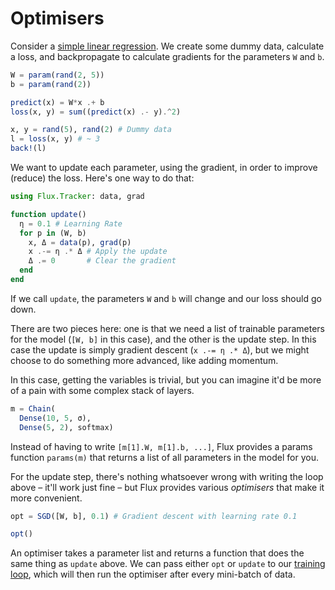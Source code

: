 # Optimisers

Consider a [simple linear regression](../models/basics.html). We create some dummy data, calculate a loss, and backpropagate to calculate gradients for the parameters `W` and `b`.

```julia
W = param(rand(2, 5))
b = param(rand(2))

predict(x) = W*x .+ b
loss(x, y) = sum((predict(x) .- y).^2)

x, y = rand(5), rand(2) # Dummy data
l = loss(x, y) # ~ 3
back!(l)
```

We want to update each parameter, using the gradient, in order to improve (reduce) the loss. Here's one way to do that:

```julia
using Flux.Tracker: data, grad

function update()
  η = 0.1 # Learning Rate
  for p in (W, b)
    x, Δ = data(p), grad(p)
    x .-= η .* Δ # Apply the update
    Δ .= 0       # Clear the gradient
  end
end
```

If we call `update`, the parameters `W` and `b` will change and our loss should go down.

There are two pieces here: one is that we need a list of trainable parameters for the model (`[W, b]` in this case), and the other is the update step. In this case the update is simply gradient descent (`x .-= η .* Δ`), but we might choose to do something more advanced, like adding momentum.

In this case, getting the variables is trivial, but you can imagine it'd be more of a pain with some complex stack of layers.

```julia
m = Chain(
  Dense(10, 5, σ),
  Dense(5, 2), softmax)
```

Instead of having to write `[m[1].W, m[1].b, ...]`, Flux provides a params function `params(m)` that returns a list of all parameters in the model for you.

For the update step, there's nothing whatsoever wrong with writing the loop above – it'll work just fine – but Flux provides various *optimisers* that make it more convenient.

```julia
opt = SGD([W, b], 0.1) # Gradient descent with learning rate 0.1

opt()
```

An optimiser takes a parameter list and returns a function that does the same thing as `update` above. We can pass either `opt` or `update` to our [training loop](./training.html), which will then run the optimiser after every mini-batch of data.
